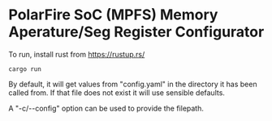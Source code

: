 # PolarFire SoC (MPFS) Memory Aperature/Seg Register Configurator

To run, install rust from https://rustup.rs/

```
cargo run
```

By default, it will get values from "config.yaml" in the directory it
has been called from. If that file does not exist it will use sensible
defaults.

A "-c/--config" option can be used to provide the filepath.
